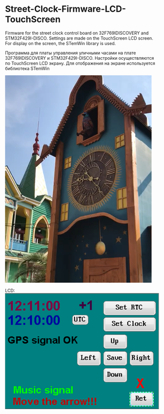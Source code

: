 # Street-Clock-Firmware-LCD-TouchScreen
Firmware for the street clock control board on 32F769IDISCOVERY and STM32F429I-DISCO. Settings are made on the TouchScreen LCD screen. For display on the screen, the STemWin library is used.

Программа для платы управления уличными часами на плате 32F769IDISCOVERY и STM32F429I-DISCO. Настройки осуществляются по TouchScreen LCD экрану. Для отображения на экране используется библиотека STemWin

![Image alt](https://github.com/Houzich/Street-Clock-Firmware-LCD-TouchScreen/blob/main/Images/Street_Clock.png)

LCD:
![Image alt](https://github.com/Houzich/Street-Clock-Firmware-LCD-TouchScreen/blob/main/Images/Street_Clock_LCD.png)
